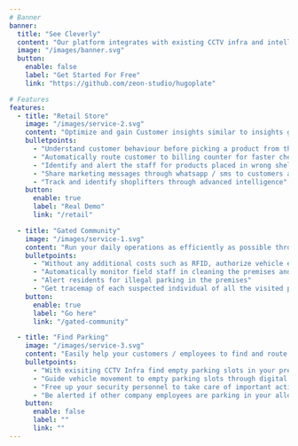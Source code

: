 ```yaml
---
# Banner
banner:
  title: "See Cleverly"
  content: "Our platform integrates with existing CCTV infra and intelligently provides business insights, raise alerts and optimize operations of the surroundings saving **huge manual operational hours**."
  image: "/images/banner.svg"
  button:
    enable: false
    label: "Get Started For Free"
    link: "https://github.com/zeon-studio/hugoplate"

# Features
features:
  - title: "Retail Store"
    image: "/images/service-2.svg"
    content: "Optimize and gain Customer insights similar to insights gained from running an online store."
    bulletpoints:
      - "Understand customer behaviour before picking a product from the shelf"
      - "Automatically route customer to billing counter for faster checkout"
      - "Identify and alert the staff for products placed in wrong shelf"
      - "Share marketing messages through whatsapp / sms to customers after entering the store"
      - "Track and identify shoplifters through advanced intelligence"
    button:
      enable: true
      label: "Real Demo"
      link: "/retail"

  - title: "Gated Community"
    image: "/images/service-1.svg"
    content: "Run your daily operations as efficiently as possible through our intellegent agent. Optimize field workforce in assigning tasks."
    bulletpoints:
      - "Without any additional costs such as RFID, authorize vehicle entries by scanning numberplate"
      - "Automatically monitor field staff in cleaning the premises and send automatically send alerts if cleaning is necessary"
      - "Alert residents for illegal parking in the premises"
      - "Get tracemap of each suspected individual of all the visited places in the community"
    button:
      enable: true
      label: "Go here"
      link: "/gated-community"

  - title: "Find Parking"
    image: "/images/service-3.svg"
    content: "Easily help your customers / employees to find and route to empty parking slots"
    bulletpoints:
      - "With exisiting CCTV Infra find empty parking slots in your premises"
      - "Guide vehicle movement to empty parking slots through digital signages"
      - "Free up your security personnel to take care of important activities"
      - "Be alerted if other company employees are parking in your alloted parking spaces"
    button:
      enable: false
      label: ""
      link: ""
---
```

